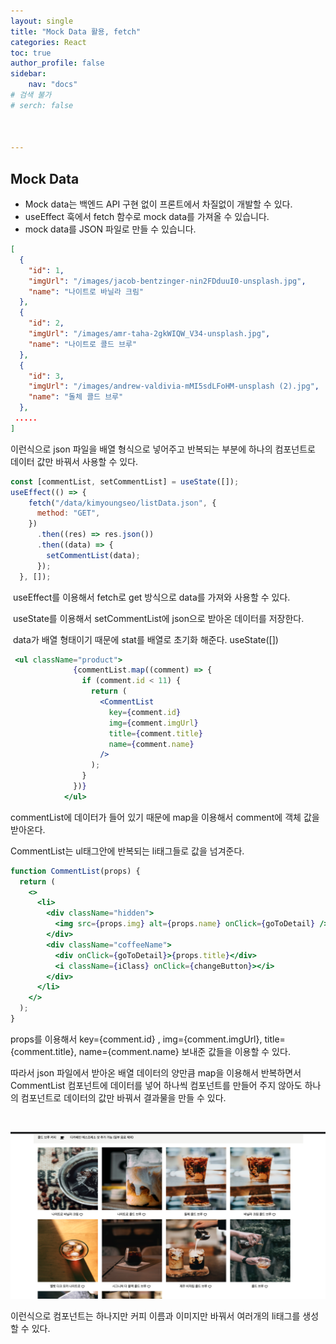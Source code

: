 ```yaml
---
layout: single
title: "Mock Data 활용, fetch"
categories: React
toc: true
author_profile: false
sidebar:
    nav: "docs"
# 검색 불가
# serch: false 



---
```




## Mock Data

- Mock data는 백엔드 API 구현 없이 프론트에서 차질없이 개발할 수 있다.
- useEffect 훅에서 fetch 함수로 mock data를 가져올 수 있습니다.
- mock data를 JSON 파일로 만들 수 있습니다. 



```json
[
  {
    "id": 1,
    "imgUrl": "/images/jacob-bentzinger-nin2FDduuI0-unsplash.jpg",
    "name": "나이트로 바닐라 크림"
  },
  {
    "id": 2,
    "imgUrl": "/images/amr-taha-2gkWIQW_V34-unsplash.jpg",
    "name": "나이트로 콜드 브루"
  },
  {
    "id": 3,
    "imgUrl": "/images/andrew-valdivia-mMI5sdLFoHM-unsplash (2).jpg",
    "name": "돌체 콜드 브루"
  },
 .....
]

```

이런식으로 json 파일을 배열 형식으로 넣어주고 반복되는 부분에 하나의 컴포넌트로 데이터 값만 바꿔서 사용할 수 있다.

```jsx
const [commentList, setCommentList] = useState([]);  
useEffect(() => {
    fetch("/data/kimyoungseo/listData.json", {
      method: "GET",
    })
      .then((res) => res.json())
      .then((data) => {
        setCommentList(data);
      });
  }, []);
```

​	useEffect를 이용해서 fetch로 get 방식으로 data를 가져와 사용할 수 있다.

​	useState를 이용해서 setCommentList에 json으로 받아온 데이터를 저장한다.

​	data가 배열 형태이기 때문에 stat를 배열로 초기화 해준다. useState([])

```jsx
 <ul className="product">
              {commentList.map((comment) => {
                if (comment.id < 11) {
                  return (
                    <CommentList
                      key={comment.id}
                      img={comment.imgUrl}
                      title={comment.title}
                      name={comment.name}
                    />
                  );
                }
              })}
            </ul>
```

commentList에 데이터가 들어 있기 때문에 map을 이용해서 comment에 객체 값을 받아온다.

CommentList는 ul태그안에 반복되는 li태그들로 값을 넘겨준다.

```jsx
function CommentList(props) {
  return (
    <>
      <li>
        <div className="hidden">
          <img src={props.img} alt={props.name} onClick={goToDetail} />
        </div>
        <div className="coffeeName">
          <div onClick={goToDetail}>{props.title}</div>
          <i className={iClass} onClick={changeButton}></i>
        </div>
      </li>
    </>
  );
}
```

props를 이용해서 key={comment.id} ,   img={comment.imgUrl}, title={comment.title},  name={comment.name} 보내준 값들을 이용할 수 있다. 

따라서 json 파일에서 받아온 배열 데이터의 양만큼 map을 이용해서 반복하면서 CommentList 컴포넌트에 데이터를 넣어 하나씩 컴포넌트를 만들어 주지 않아도 하나의 컴포넌트로 데이터의 값만 바꿔서 결과물을 만들 수 있다.

​           

![image-20220305142600931](../images/2022-03-03-react_Til01/image-20220305142600931.png)

이런식으로 컴포넌트는 하나지만 커피 이름과 이미지만 바꿔서 여러개의 li태그를 생성할 수 있다.